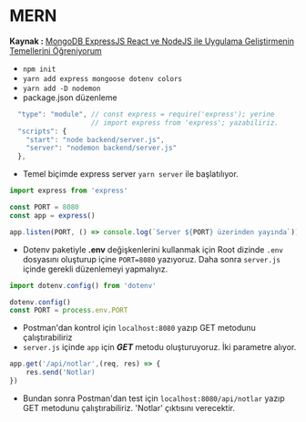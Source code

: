 # MERN

**Kaynak :** [MongoDB ExpressJS React ve NodeJS ile Uygulama Geliştirmenin Temellerini Öğreniyorum](https://www.udemy.com/course/mern-stack-ile-uygulama-gelistirme-kursu-2022/)

- `npm init`
- `yarn add express mongoose dotenv colors`
- `yarn add -D nodemon`
- package.json düzenleme

```js script
  "type": "module", // const express = require('express'); yerine
                    // import express from 'express'; yazabiliriz.
  "scripts": {
    "start": "node backend/server.js",
    "server": "nodemon backend/server.js"
  },
```

- Temel biçimde express server `yarn server` ile başlatılıyor. 

```js script
import express from 'express'

const PORT = 8080
const app = express()

app.listen(PORT, () => console.log(`Server ${PORT} üzerinden yayında`))
```

- Dotenv paketiyle **.env** değişkenlerini kullanmak için Root dizinde `.env` dosyasını oluşturup içine `PORT=8080` yazıyoruz. Daha sonra `server.js` içinde gerekli düzenlemeyi yapmalıyız.

```js script
import dotenv.config() from 'dotenv'

dotenv.config()
const PORT = process.env.PORT
```

- Postman'dan kontrol için `localhost:8080` yazıp GET metodunu çalıştırabiliriz
- `server.js` içinde `app` için ***GET*** metodu oluşturuyoruz. İki parametre alıyor.

```js script
app.get('/api/notlar',(req, res) => {
    res.send('Notlar)
})
```

- Bundan sonra Postman'dan test için `localhost:8080/api/notlar` yazıp GET metodunu çalıştırabiliriz. 'Notlar' çıktısını verecektir.

